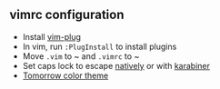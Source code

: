 ## vimrc configuration
* Install [vim-plug](https://github.com/junegunn/vim-plug)
* In vim, run `:PlugInstall` to install plugins
* Move `.vim` to ~ and `.vimrc` to ~
* Set caps lock to escape [natively](https://stackoverflow.com/questions/127591/using-caps-lock-as-esc-in-mac-os-x) or with [karabiner](https://pqrs.org/osx/karabiner/)
* [Tomorrow color theme](https://github.com/chriskempson/tomorrow-theme)

